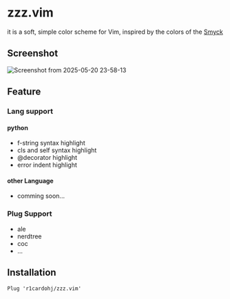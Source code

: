 # zzz.vim

it is a soft, simple color scheme for Vim, inspired by the colors of the [Smyck](https://github.com/hukl/Smyck-Color-Scheme)

## Screenshot

![Screenshot from 2025-05-20 23-58-13](https://github.com/user-attachments/assets/594e60aa-b62e-47fc-8727-519aa62dd9b0)

## Feature

### Lang support

#### python

* f-string syntax highlight
* cls and self syntax highlight
* @decorator highlight
* error indent highlight

#### other Language

* comming soon...

### Plug Support

* ale
* nerdtree
* coc
* ...

## Installation

```vim
Plug 'r1cardohj/zzz.vim'
```
